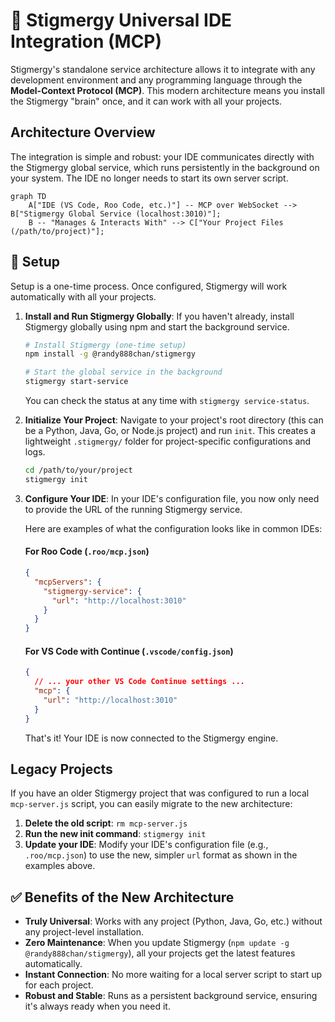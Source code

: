 # 🤖 Stigmergy Universal IDE Integration (MCP)

Stigmergy's standalone service architecture allows it to integrate with any development environment and any programming language through the **Model-Context Protocol (MCP)**. This modern architecture means you install the Stigmergy "brain" once, and it can work with all your projects.

## Architecture Overview

The integration is simple and robust: your IDE communicates directly with the Stigmergy global service, which runs persistently in the background on your system. The IDE no longer needs to start its own server script.

```mermaid
graph TD
    A["IDE (VS Code, Roo Code, etc.)"] -- MCP over WebSocket --> B["Stigmergy Global Service (localhost:3010)"];
    B -- "Manages & Interacts With" --> C["Your Project Files (/path/to/project)"];
```

## 🚀 Setup

Setup is a one-time process. Once configured, Stigmergy will work automatically with all your projects.

1.  **Install and Run Stigmergy Globally**:
    If you haven't already, install Stigmergy globally using npm and start the background service.
    ```bash
    # Install Stigmergy (one-time setup)
    npm install -g @randy888chan/stigmergy

    # Start the global service in the background
    stigmergy start-service
    ```
    You can check the status at any time with `stigmergy service-status`.

2.  **Initialize Your Project**:
    Navigate to your project's root directory (this can be a Python, Java, Go, or Node.js project) and run `init`. This creates a lightweight `.stigmergy/` folder for project-specific configurations and logs.
    ```bash
    cd /path/to/your/project
    stigmergy init
    ```

3.  **Configure Your IDE**:
    In your IDE's configuration file, you now only need to provide the URL of the running Stigmergy service.

    Here are examples of what the configuration looks like in common IDEs:

    #### **For Roo Code (`.roo/mcp.json`)**
    ```json
    {
      "mcpServers": {
        "stigmergy-service": {
          "url": "http://localhost:3010"
        }
      }
    }
    ```

    #### **For VS Code with Continue (`.vscode/config.json`)**
    ```json
    {
      // ... your other VS Code Continue settings ...
      "mcp": {
        "url": "http://localhost:3010"
      }
    }
    ```
    That's it! Your IDE is now connected to the Stigmergy engine.

## Legacy Projects

If you have an older Stigmergy project that was configured to run a local `mcp-server.js` script, you can easily migrate to the new architecture:

1.  **Delete the old script**: `rm mcp-server.js`
2.  **Run the new init command**: `stigmergy init`
3.  **Update your IDE**: Modify your IDE's configuration file (e.g., `.roo/mcp.json`) to use the new, simpler `url` format as shown in the examples above.

## ✅ Benefits of the New Architecture

- **Truly Universal**: Works with any project (Python, Java, Go, etc.) without any project-level installation.
- **Zero Maintenance**: When you update Stigmergy (`npm update -g @randy888chan/stigmergy`), all your projects get the latest features automatically.
- **Instant Connection**: No more waiting for a local server script to start up for each project.
- **Robust and Stable**: Runs as a persistent background service, ensuring it's always ready when you need it.
